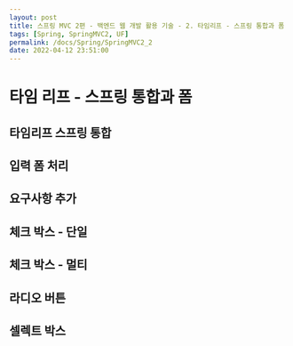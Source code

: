 ```yaml
---
layout: post
title: 스프링 MVC 2편 - 백엔드 웹 개발 활용 기술 - 2. 타임리프 - 스프링 통합과 폼
tags: [Spring, SpringMVC2, UF]
permalink: /docs/Spring/SpringMVC2_2
date: 2022-04-12 23:51:00
---
```

# 타임 리프 - 스프링 통합과 폼

## 타임리프 스프링 통합

## 입력 폼 처리

## 요구사항 추가

## 체크 박스 \- 단일

## 체크 박스 \- 멀티

## 라디오 버튼

## 셀렉트 박스